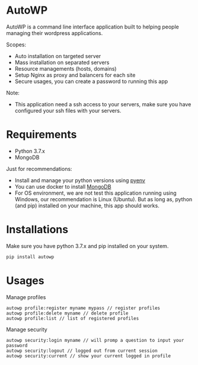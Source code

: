 # AutoWP

AutoWP is a command line interface application built to helping people managing
their wordpress applications.

Scopes:

- Auto installation on targeted server
- Mass installation on separated servers
- Resource managements (hosts, domains) 
- Setup Nginx as proxy and balancers for each site
- Secure usages, you can create a password to running this app

Note:

- This application need a ssh access to your servers, make sure you have configured
your ssh files with your servers.

# Requirements

- Python 3.7.x
- MongoDB

Just for recommendations:

- Install and manage your python versions using [pyenv](https://github.com/pyenv/pyenv)
- You can use docker to install [MongoDB](https://hub.docker.com/_/mongo)
- For OS environment, we are not test this application running using Windows, our recommendation is Linux (Ubuntu).
But as long as, python (and pip) installed on your machine, this app should works.

# Installations

Make sure you have python 3.7.x and pip installed on your system.

```python
pip install autowp
```

# Usages

Manage profiles

```
autowp profile:register myname mypass // register profiles
autowp profile:delete myname // delete profile
autowp profile:list // list of registered profiles
```

Manage security

```
autowp security:login myname // will promp a question to input your password
autowp security:logout // logged out from current session
autowp security:current // show your current logged in profile
```
